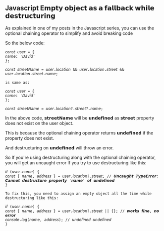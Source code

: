 ## Javascript E𝗺𝗽𝘁𝘆 𝗼𝗯𝗷𝗲𝗰𝘁 𝗮𝘀 𝗮 𝗳𝗮𝗹𝗹𝗯𝗮𝗰𝗸 𝘄𝗵𝗶𝗹𝗲 𝗱𝗲𝘀𝘁𝗿𝘂𝗰𝘁𝘂𝗿𝗶𝗻𝗴

As explained in one of my posts in the Javascript series, you can use the optional chaining operator to simplify and avoid breaking code

So the below code:

```
𝘤𝘰𝘯𝘴𝘵 𝘶𝘴𝘦𝘳 = {
𝘯𝘢𝘮𝘦: '𝘋𝘢𝘷𝘪𝘥'
};

𝘤𝘰𝘯𝘴𝘵 𝘴𝘵𝘳𝘦𝘦𝘵𝘕𝘢𝘮𝘦 = 𝘶𝘴𝘦𝘳.𝘭𝘰𝘤𝘢𝘵𝘪𝘰𝘯 && 𝘶𝘴𝘦𝘳.𝘭𝘰𝘤𝘢𝘵𝘪𝘰𝘯.𝘴𝘵𝘳𝘦𝘦𝘵 && 𝘶𝘴𝘦𝘳.𝘭𝘰𝘤𝘢𝘵𝘪𝘰𝘯.𝘴𝘵𝘳𝘦𝘦𝘵.𝘯𝘢𝘮𝘦;

is same as:

𝘤𝘰𝘯𝘴𝘵 𝘶𝘴𝘦𝘳 = {
𝘯𝘢𝘮𝘦: '𝘋𝘢𝘷𝘪𝘥'
};

𝘤𝘰𝘯𝘴𝘵 𝘴𝘵𝘳𝘦𝘦𝘵𝘕𝘢𝘮𝘦 = 𝘶𝘴𝘦𝘳.𝘭𝘰𝘤𝘢𝘵𝘪𝘰𝘯?.𝘴𝘵𝘳𝘦𝘦𝘵?.𝘯𝘢𝘮𝘦;
``` 
In the above code, 𝘀𝘁𝗿𝗲𝗲𝘁𝗡𝗮𝗺𝗲 will be 𝘂𝗻𝗱𝗲𝗳𝗶𝗻𝗲𝗱 as 𝘀𝘁𝗿𝗲𝗲𝘁 property does not exist on the user object.

This is because the optional chaining operator returns 𝘂𝗻𝗱𝗲𝗳𝗶𝗻𝗲𝗱 if the property does not exist.

And destructuring on 𝘂𝗻𝗱𝗲𝗳𝗶𝗻𝗲𝗱 will throw an error.

So If you're using destructuring along with the optional chaining operator, you will get an uncaught error If you try to use destructuring like this:


```
𝘪𝘧 (𝘶𝘴𝘦𝘳.𝘯𝘢𝘮𝘦) {
𝘤𝘰𝘯𝘴𝘵 { 𝘯𝘢𝘮𝘦, 𝘢𝘥𝘥𝘳𝘦𝘴𝘴 } = 𝘶𝘴𝘦𝘳.𝘭𝘰𝘤𝘢𝘵𝘪𝘰𝘯?.𝘴𝘵𝘳𝘦𝘦𝘵; // 𝙐𝙣𝙘𝙖𝙪𝙜𝙝𝙩 𝙏𝙮𝙥𝙚𝙀𝙧𝙧𝙤𝙧: 𝘾𝙖𝙣𝙣𝙤𝙩 𝙙𝙚𝙨𝙩𝙧𝙪𝙘𝙩𝙪𝙧𝙚 𝙥𝙧𝙤𝙥𝙚𝙧𝙩𝙮 '𝙣𝙖𝙢𝙚' 𝙤𝙛 𝙪𝙣𝙙𝙚𝙛𝙞𝙣𝙚𝙙
}

To fix this, you need to assign an empty object all the time while destructuring like this:

𝘪𝘧 (𝘶𝘴𝘦𝘳.𝘯𝘢𝘮𝘦) {
𝘤𝘰𝘯𝘴𝘵 { 𝘯𝘢𝘮𝘦, 𝘢𝘥𝘥𝘳𝘦𝘴𝘴 } = 𝘶𝘴𝘦𝘳.𝘭𝘰𝘤𝘢𝘵𝘪𝘰𝘯?.𝘴𝘵𝘳𝘦𝘦𝘵 || {}; // 𝙬𝙤𝙧𝙠𝙨 𝙛𝙞𝙣𝙚, 𝙣𝙤 𝙚𝙧𝙧𝙤𝙧
𝘤𝘰𝘯𝘴𝘰𝘭𝘦.𝘭𝘰𝘨(𝘯𝘢𝘮𝘦, 𝘢𝘥𝘥𝘳𝘦𝘴𝘴); // 𝘶𝘯𝘥𝘦𝘧𝘪𝘯𝘦𝘥 𝘶𝘯𝘥𝘦𝘧𝘪𝘯𝘦𝘥
}
``` 
